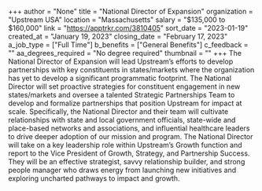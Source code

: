 +++
author = "None"
title = "National Director of Expansion"
organization = "Upstream USA"
location = "Massachusetts"
salary = "$135,000 to $160,000"
link = "https://apptrkr.com/3810405"
sort_date = "2023-01-19"
created_at = "January 19, 2023"
closing_date = "February 17, 2023"
a_job_type = ["Full Time"]
b_benefits = ["General Benefits"]
c_feedback = ""
aa_degrees_required = "No degree required"
thumbnail = ""
+++
The National Director of Expansion will lead Upstream’s efforts to develop partnerships with key constituents in states/markets where the organization has yet to develop a significant programmatic footprint. The National Director will set proactive strategies for constituent engagement in new states/markets and oversee a talented Strategic Partnerships Team to develop and formalize partnerships that position Upstream for impact at scale. Specifically, the National Director and their team will cultivate relationships with state and local government officials, state-wide and place-based networks and associations, and influential healthcare leaders to drive deeper adoption of our mission and program. The National Director will take on a key leadership role within Upstream’s Growth function and report to the Vice President of Growth, Strategy, and Partnership Success. They will be an effective strategist, savvy relationship builder, and strong people manager who draws energy from launching new initiatives and exploring uncharted pathways to impact and growth.